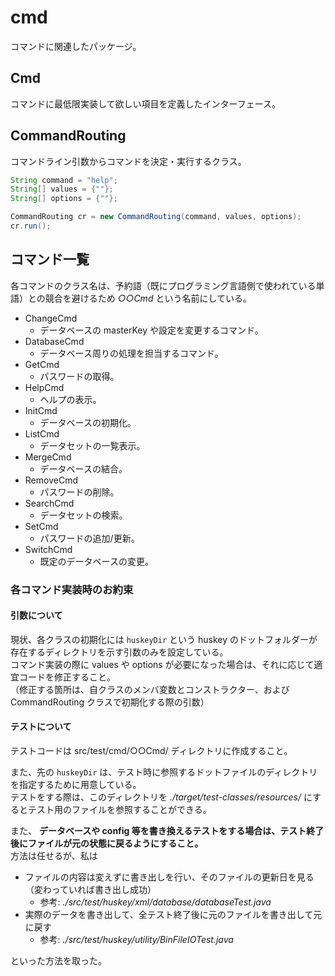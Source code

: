 # cmd

コマンドに関連したパッケージ。

## Cmd

コマンドに最低限実装して欲しい項目を定義したインターフェース。

## CommandRouting

コマンドライン引数からコマンドを決定・実行するクラス。

```java
String command = "help";
String[] values = {""};
String[] options = {""};

CommandRouting cr = new CommandRouting(command, values, options);
cr.run();
```

## コマンド一覧

各コマンドのクラス名は、予約語（既にプログラミング言語側で使われている単語）との競合を避けるため _○○Cmd_ という名前にしている。

- ChangeCmd
    - データベースの masterKey や設定を変更するコマンド。
- DatabaseCmd
    - データベース周りの処理を担当するコマンド。
- GetCmd
    - パスワードの取得。
- HelpCmd
    - ヘルプの表示。
- InitCmd
    - データベースの初期化。
- ListCmd
    - データセットの一覧表示。
- MergeCmd
    - データベースの結合。
- RemoveCmd
    - パスワードの削除。
- SearchCmd
    - データセットの検索。
- SetCmd
    - パスワードの追加/更新。
- SwitchCmd
    - 既定のデータベースの変更。

### 各コマンド実装時のお約束

#### 引数について

現状、各クラスの初期化には `huskeyDir` という huskey のドットフォルダーが存在するディレクトリを示す引数のみを設定している。  
コマンド実装の際に values や options が必要になった場合は、それに応じて適宜コードを修正すること。  
（修正する箇所は、自クラスのメンバ変数とコンストラクター、および CommandRouting クラスで初期化する際の引数）

#### テストについて

テストコードは src/test/cmd/○○Cmd/ ディレクトリに作成すること。

また、先の `huskeyDir` は、テスト時に参照するドットファイルのディレクトリを指定するために用意している。  
テストをする際は、このディレクトリを _./target/test-classes/resources/_ にするとテスト用のファイルを参照することができる。

また、 **データベースや config 等を書き換えるテストをする場合は、テスト終了後にファイルが元の状態に戻るようにすること。**  
方法は任せるが、私は

- ファイルの内容は変えずに書き出しを行い、そのファイルの更新日を見る（変わっていれば書き出し成功）
    - 参考: _./src/test/huskey/xml/database/databaseTest.java_
- 実際のデータを書き出して、全テスト終了後に元のファイルを書き出して元に戻す
    - 参考: _./src/test/huskey/utility/BinFileIOTest.java_

といった方法を取った。
